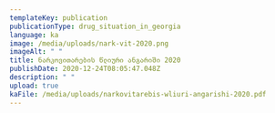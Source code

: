 ```yaml
---
templateKey: publication
publicationType: drug_situation_in_georgia
language: ka
image: /media/uploads/nark-vit-2020.png
imageAlt: " "
title: ნარკოვითარების წლიური ანგარიში 2020
publishDate: 2020-12-24T08:05:47.048Z
description: " "
upload: true
kaFile: /media/uploads/narkovitarebis-wliuri-angarishi-2020.pdf
---
```


